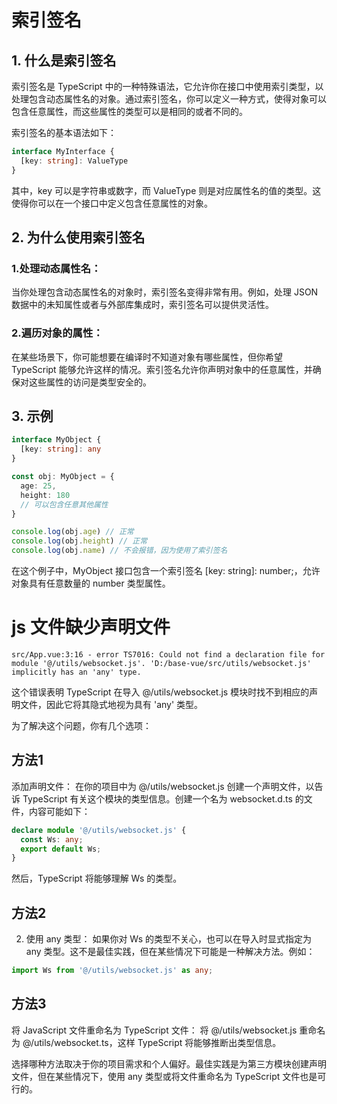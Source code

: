 # 索引签名

## 1. 什么是索引签名

索引签名是 TypeScript 中的一种特殊语法，它允许你在接口中使用索引类型，以处理包含动态属性名的对象。通过索引签名，你可以定义一种方式，使得对象可以包含任意属性，而这些属性的类型可以是相同的或者不同的。

索引签名的基本语法如下：

```typescript
interface MyInterface {
  [key: string]: ValueType
}
```

其中，key 可以是字符串或数字，而 ValueType 则是对应属性名的值的类型。这使得你可以在一个接口中定义包含任意属性的对象。

## 2. 为什么使用索引签名

### 1.处理动态属性名：

当你处理包含动态属性名的对象时，索引签名变得非常有用。例如，处理 JSON 数据中的未知属性或者与外部库集成时，索引签名可以提供灵活性。

### 2.遍历对象的属性：

在某些场景下，你可能想要在编译时不知道对象有哪些属性，但你希望 TypeScript 能够允许这样的情况。索引签名允许你声明对象中的任意属性，并确保对这些属性的访问是类型安全的。

## 3. 示例

```typescript
interface MyObject {
  [key: string]: any
}

const obj: MyObject = {
  age: 25,
  height: 180
  // 可以包含任意其他属性
}

console.log(obj.age) // 正常
console.log(obj.height) // 正常
console.log(obj.name) // 不会报错，因为使用了索引签名
```

在这个例子中，MyObject 接口包含一个索引签名 [key: string]: number;，允许对象具有任意数量的 number 类型属性。



# js 文件缺少声明文件

```
src/App.vue:3:16 - error TS7016: Could not find a declaration file for module '@/utils/websocket.js'. 'D:/base-vue/src/utils/websocket.js' implicitly has an 'any' type.
```

这个错误表明 TypeScript 在导入 @/utils/websocket.js 模块时找不到相应的声明文件，因此它将其隐式地视为具有 'any' 类型。

为了解决这个问题，你有几个选项：
## 方法1
 添加声明文件： 在你的项目中为 @/utils/websocket.js 创建一个声明文件，以告诉 TypeScript 有关这个模块的类型信息。创建一个名为 websocket.d.ts 的文件，内容可能如下：

```typescript
declare module '@/utils/websocket.js' {
  const Ws: any;
  export default Ws;
}
```
然后，TypeScript 将能够理解 Ws 的类型。

## 方法2
2. 使用 any 类型： 如果你对 Ws 的类型不关心，也可以在导入时显式指定为 any 类型。这不是最佳实践，但在某些情况下可能是一种解决方法。例如：

```typescript
import Ws from '@/utils/websocket.js' as any;
```
## 方法3
将 JavaScript 文件重命名为 TypeScript 文件： 将 @/utils/websocket.js 重命名为 @/utils/websocket.ts，这样 TypeScript 将能够推断出类型信息。

选择哪种方法取决于你的项目需求和个人偏好。最佳实践是为第三方模块创建声明文件，但在某些情况下，使用 any 类型或将文件重命名为 TypeScript 文件也是可行的。